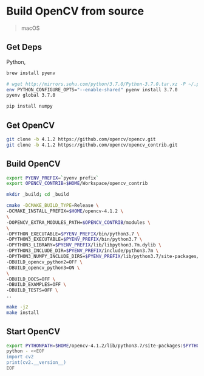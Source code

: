 # Build OpenCV from source

> macOS

## Get Deps

Python,

```bash
brew install pyenv

# wget http://mirrors.sohu.com/python/3.7.0/Python-3.7.0.tar.xz -P ~/.pyenv/cache/
env PYTHON_CONFIGURE_OPTS="--enable-shared" pyenv install 3.7.0
pyenv global 3.7.0

pip install numpy
```

<!--
CUDA,

```bash
brew tap caskroom/drivers
brew cask install nvidia-cuda

cat <<EOF >>~/.bash_profile
export CUDA_HOME=/Developer/NVIDIA/CUDA-10.1
export PATH=\$CUDA_HOME/bin:\$PATH
export DYLD_LIBRARY_PATH=\$CUDA_HOME/lib:\$DYLD_LIBRARY_PATH
EOF
```
-->

## Get OpenCV

```bash
git clone -b 4.1.2 https://github.com/opencv/opencv.git
git clone -b 4.1.2 https://github.com/opencv/opencv_contrib.git
```

## Build OpenCV

<!--
Download,
  https://raw.githubusercontent.com/opencv/opencv_3rdparty/32e315a5b106a7b89dbed51c28f8120a48b368b4/ippicv/ippicv_2019_mac_intel64_general_20180723.tgz
To,
  $HOME/Downloads/ippicv/
export OPENCV_IPPICV_URL=file://$HOME/Downloads
-->

```bash
export PYENV_PREFIX=`pyenv prefix`
export OPENCV_CONTRIB=$HOME/Workspace/opencv_contrib

mkdir _build; cd _build

cmake -DCMAKE_BUILD_TYPE=Release \
-DCMAKE_INSTALL_PREFIX=$HOME/opencv-4.1.2 \
\
-DOPENCV_EXTRA_MODULES_PATH=$OPENCV_CONTRIB/modules \
\
-DPYTHON_EXECUTABLE=$PYENV_PREFIX/bin/python3.7 \
-DPYTHON3_EXECUTABLE=$PYENV_PREFIX/bin/python3.7 \
-DPYTHON3_LIBRARY=$PYENV_PREFIX/lib/libpython3.7m.dylib \
-DPYTHON3_INCLUDE_DIR=$PYENV_PREFIX/include/python3.7m \
-DPYTHON3_NUMPY_INCLUDE_DIRS=$PYENV_PREFIX/lib/python3.7/site-packages/numpy/core/include \
-DBUILD_opencv_python2=OFF \
-DBUILD_opencv_python3=ON \
\
-DBUILD_DOCS=OFF \
-DBUILD_EXAMPLES=OFF \
-DBUILD_TESTS=OFF \
..

make -j2
make install
```

## Start OpenCV

```bash
export PYTHONPATH=$HOME/opencv-4.1.2/lib/python3.7/site-packages:$PYTHONPATH
python - <<EOF
import cv2
print(cv2.__version__)
EOF
```
